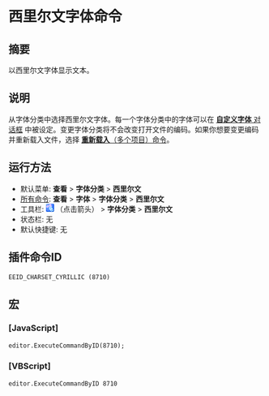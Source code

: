# 西里尔文字体命令

## 摘要

以西里尔文字体显示文本。

## 说明

从字体分类中选择西里尔文字体。每一个字体分类中的字体可以在 [**自定义字体** 对话框](../../dlg/properties/font/index) 中被设定。变更字体分类将不会改变打开文件的编码。如果你想要变更编码并重新载入文件，选择 [**重新载入**（多个项目）命令](../file/file_reload_defined)。

## 运行方法

- 默认菜单: **查看** \> **字体分类** \> **西里尔文**
- [所有命令](../tools/all_commands): **查看** \> **字体** >
**字体分类** \> **西里尔文**
- 工具栏: ![](../../images/fontpopup.png)
（点击箭头） \> **字体分类** \> **西里尔文**
- 状态栏: 无
- 默认快捷键: 无

## 插件命令ID

```
EEID_CHARSET_CYRILLIC (8710)
```

## 宏

### \[JavaScript\]

```
editor.ExecuteCommandByID(8710);
```

### \[VBScript\]

```
editor.ExecuteCommandByID 8710
```
